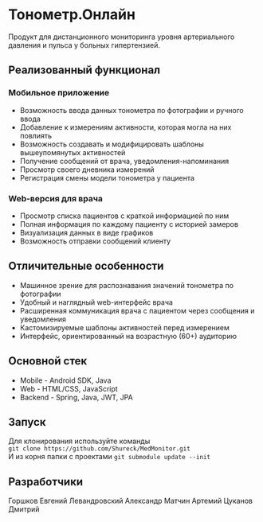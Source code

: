 # Тонометр.Онлайн
Продукт для дистанционного мониторинга уровня артериального давления и пульса у больных гипертензией.

## Реализованный функционал
### Мобильное приложение
* Возможность ввода данных тонометра по фотографии и ручного ввода
* Добавление к измерениям активности, которая могла на них повлиять
* Возможность создавать и модифицировать шаблоны вышеупомянутых активностей
* Получение сообщений от врача, уведомления-напоминания
* Просмотр своего дневника измерений
* Регистрация смены модели тонометра у пациента

### Web-версия для врача
* Просмотр списка пациентов с краткой информацией по ним
* Полная информация по каждому пациенту с историей замеров
* Визуализация данных в виде графиков
* Возможность отправки сообщений клиенту

## Отличительные особенности
* Машинное зрение для распознавания значений тонометра по фотографии
* Удобный и наглядный web-интерфейс врача
* Расширенная коммуникация врача с пациентом через сообщения и уведомления
* Кастомизируемые шаблоны активностей перед измерением
* Интерфейс, ориентированный на возрастную (60+) аудиторию

## Основной стек
* Mobile - Android SDK, Java
* Web - HTML/CSS, JavaScript
* Backend - Spring, Java, JWT, JPA

## Запуск
Для клонирования используйте команды  
`git clone https://github.com/Shureck/MedMonitor.git`  
И из корня папки с проектами
`git submodule update --init`

## Разработчики
Горшков Евгений
Левандровский Александр
Матчин Артемий
Цуканов Дмитрий
